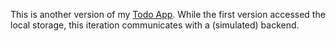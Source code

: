 This is another version of my [Todo App](https://github.com/Vieraaaas/todo-app). While the first version accessed the local storage, this iteration communicates with a (simulated) backend.
